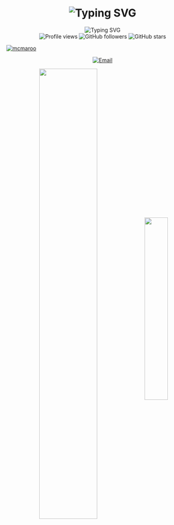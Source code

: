 <h1 align="center">
  <img src="https://readme-typing-svg.herokuapp.com?font=Fira+Code&size=33&duration=1200&pause=9999999&color=00E6E6&center=true&vCenter=true&width=500&lines=You+can+call+me+Maro" alt="Typing SVG" />
</h1>
<div align="center">
  <img src="https://readme-typing-svg.herokuapp.com?font=Fira+Code&size=22&pause=1000&color=00E6E6&center=true&vCenter=true&width=600&duration=3000&lines=+Web+Developer;+Machine+Learning+Engineer;+Game+Developer;+App+Developer;+Data+Analyst;STEAMer" alt="Typing SVG" />
</div>
<div align="center">
  <img src="https://komarev.com/ghpvc/?username=mcmaroo&color=00008B&style=flat-square&label=Profile+Views" alt="Profile views" />
  <img src="https://img.shields.io/github/followers/mcmaroo?style=flat-square&color=00008B" alt="GitHub followers" />
  <img src="https://img.shields.io/github/stars/mcmaroo?style=flat-square&color=00008B" alt="GitHub stars" />
</div>
<p align="left"> <a href="[https://github.com/ryo-ma/github-profile-trophy](https://github.com/mcmaroo)"><img src="https://github-profile-trophy.vercel.app/?username=mcmaroo" alt="mcmaroo" /></a></p>

<div align="center">

[![Email](https://img.shields.io/badge/Email-D14836?style=for-the-badge&logo=gmail&logoColor=white)](mcmarofromwish.com@gmail.com)

</div>
<div align="center">
<img align="center" width="55%" src="https://github-readme-stats.vercel.app/api?username=mcmaroo&show_icons=true&theme=transparent&hide_border=true"/>


<img align="center" width="35%" src="https://github-readme-stats.vercel.app/api/top-langs/?username=mcmaroo&show_icons=true&theme=transparent&hide_border=true&langs_count=10&layout=compact"/>
</div>
